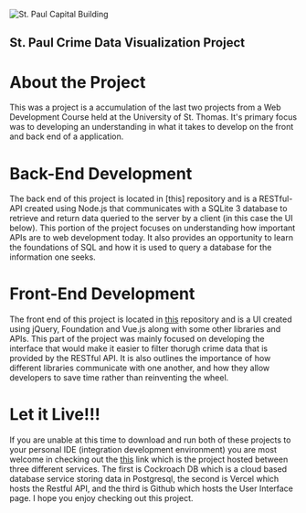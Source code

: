 ![St. Paul Capital Building](https://www.encirclephotos.com/wp-content/uploads/Minnesota-Saint-Paul-Minnesota-State-Capitol-Building-1440x954.jpg)

## St. Paul Crime Data Visualization Project

# About the Project

This was a project is a accumulation of the last two projects from a Web Development Course held at the University of St. Thomas. It's primary focus was to developing an understanding in what it takes to develop on the front and back end of a application. 

# Back-End Development

The back end of this project is located in [this] repository and is a RESTful-API created using Node.js that communicates with a SQLite 3 database to retrieve and return data queried to the server by a client (in this case the UI below). This portion of the project focuses on understanding how important APIs are to web development today. It also provides an opportunity to learn the foundations of SQL and how it is used to query a database for the information one seeks. 

# Front-End Development

The front end of this project is located in [this]() repository and is a UI created using jQuery, Foundation and Vue.js along with some other libraries and APIs. This part of the project was mainly focused on developing the interface that would make it easier to filter thorugh crime data that is provided by the RESTful API. It is also outlines the importance of how different libraries communicate with one another, and how they allow developers to save time rather than reinventing the wheel. 

# Let it Live!!!

If you are unable at this time to download and run both of these projects to your personal IDE (integration development environment) you are most welcome in checking out the [this](https://tuck1297.github.io/Vue-Single-Page-St.-Paul-Crime/) link which is the project hosted between three different services. The first is Cockroach DB which is a cloud based database service storing data in Postgresql, the second is Vercel which hosts the Restful API, and the third is Github which hosts the User Interface page. I hope you enjoy checking out this project. 
